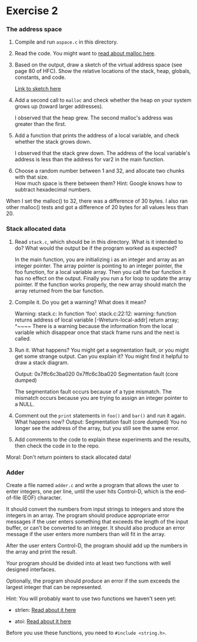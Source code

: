 # Exercise 2

### The address space

1. Compile and run `aspace.c` in this directory.

2. Read the code.  You might want to [read about malloc here](https://www.tutorialspoint.com/c_standard_library/c_function_malloc.htm).

3. Based on the output, draw a sketch of the virtual address space (see page 80 of HFC).  Show the relative locations of the stack, heap, globals, constants, and code.

   [Link to sketch here]()

4. Add a second call to `malloc` and check whether the heap on your system grows up (toward larger addresses).  

   I observed that the heap grew. The second malloc's address was greater than the first.

5. Add a function that prints the address of a local variable, and check whether the stack grows down.

   I observed that the stack grew down. The address of the local variable's address is less than the address for var2 in the main function.

6. Choose a random number between 1 and 32, and allocate two chunks with that size.  
How much space is there between them?  Hint: Google knows how to subtract hexadecimal numbers.

  When I set the malloc() to 32, there was a difference of 30 bytes. I also ran other malloc() tests and got a difference of 20 bytes for all
  values less than 20.


### Stack allocated data

1.  Read `stack.c`, which should be in this directory.  What is it
intended to do?  What would the output be if the program worked as
expected?

    In the main function, you are initializing i as an integer and array as an integer pointer. The array pointer is pointing to an integer pointer, the foo function, for a local variable array. Then you call the bar function it has no effect on the output. Finally you run a for
    loop to update the array pointer. If the function works properly, the new array should match the array returned from the bar function.

2.  Compile it.  Do you get a warning?  What does it mean?

    Warning:
      stack.c: In function ‘foo’:
      stack.c:22:12: warning: function returns address of local variable [-Wreturn-local-addr]
           return array;
                  ^~~~~
    There is a warning because the information from the local variable which disappear once that stack frame runs and the next is called.

3.  Run it.  What happens?  You might get a segmentation fault, or you might get
some strange output.  Can you explain it?  You might find it
helpful to draw a stack diagram.

    Output:
      0x7ffc6c3ba020
      0x7ffc6c3ba020
      Segmentation fault (core dumped)

    The segmentation fault occurs because of a type mismatch. The mismatch occurs because you are trying to assign an integer pointer to a NULL.

4.  Comment out the `print` statements in `foo()` and `bar()` and run
it again.  What happens now?
    Output:
      Segmentation fault (core dumped)
    You no longer see the address of the array, but you still see the same error.

5.  Add comments to the code to explain these experiments and the results,
then check the code in to the repo.

Moral: Don't return pointers to stack allocated data!


### Adder

Create a file named `adder.c` and write a program that allows the user to enter integers, one per line, until the user hits Control-D, which is the end-of-file (EOF) character.

It should convert the numbers from input strings to integers and store the integers in an array.  The program should produce appropriate error messages if the user enters something that exceeds the length of the input buffer, or can't be converted to an integer.  It should also produce an error message if the user enters more numbers than will fit in the array.

After the user enters Control-D, the program should add up the numbers in the array and print the result.  

Your program should be divided into at least two functions with well designed interfaces.

Optionally, the program should produce an error if the sum exceeds the largest integer that can be represented.

Hint: You will probably want to use two functions we haven't seen yet:

* strlen: [Read about it here](https://www.tutorialspoint.com/c_standard_library/c_function_strlen.htm)

* atoi: [Read about it here](https://www.tutorialspoint.com/c_standard_library/c_function_atoi.htm)

Before you use these functions, you need to `#include <string.h>`.
